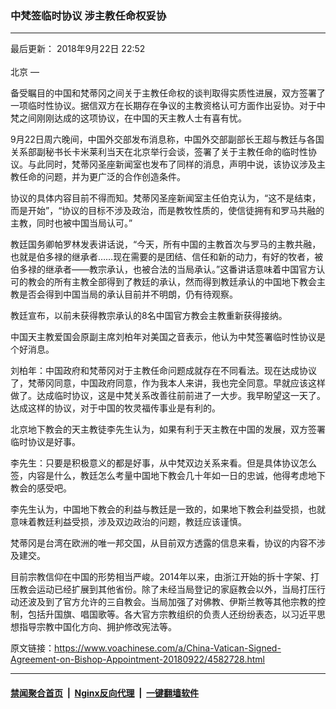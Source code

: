 ### 中梵签临时协议 涉主教任命权妥协
------------------------

<div class="published">
 <span class="date" title="中国时间">
  <time datetime="2018-09-22T22:52:00+08:00">
   最后更新： 2018年9月22日 22:52
  </time>
 </span>
</div>
<br/>
<div class="wsw">
 <span class="dateline">
  北京 —
 </span>
 <p>
  备受瞩目的中国和梵蒂冈之间关于主教任命权的谈判取得实质性进展，双方签署了一项临时性协议。据信双方在长期存在争议的主教资格认可方面作出妥协。对于中梵之间刚刚达成的这项协议，在中国的天主教人士有喜有忧。
 </p>
 <div class="wsw__embed">
 </div>
 <p>
  9月22日周六晚间，中国外交部发布消息称，中国外交部副部长王超与教廷与各国关系部副秘书长卡米莱利当天在北京举行会谈，签署了关于主教任命的临时性协议。与此同时，梵蒂冈圣座新闻室也发布了同样的消息，声明中说，该协议涉及主教任命的问题，并为更广泛的合作创造条件。
 </p>
 <p>
  协议的具体内容目前不得而知。梵蒂冈圣座新闻室主任伯克认为，“这不是结束，而是开始”，“协议的目标不涉及政治，而是教牧性质的，使信徒拥有和罗马共融的主教，同时也被中国当局认可。”
 </p>
 <p>
  教廷国务卿帕罗林发表讲话说，“今天，所有中国的主教首次与罗马的主教共融，也就是伯多禄的继承者……现在需要的是团结、信任和新的动力，有好的牧者，被伯多禄的继承者——教宗承认，也被合法的当局承认。”这番讲话意味着中国官方认可的教会的所有主教全部得到了教廷的承认，然而得到教廷承认的中国地下教会主教是否会得到中国当局的承认目前并不明朗，仍有待观察。
 </p>
 <p>
  教廷宣布，以前未获得教宗承认的8名中国官方教会主教重新获得接纳。
 </p>
 <p>
  中国天主教爱国会原副主席刘柏年对美国之音表示，他认为中梵签署临时性协议是个好消息。
 </p>
 <p>
  刘柏年：中国政府和梵蒂冈对于主教任命问题成就存在不同看法。现在达成协议了，梵蒂冈同意，中国政府同意，作为我本人来讲，我也完全同意。早就应该这样做了。达成临时协议，这是中梵关系改善往前前进了一大步。我早盼望这一天了。达成这样的协议，对于中国的牧灵福传事业是有利的。
 </p>
 <p>
  北京地下教会的天主教徒李先生认为，如果有利于天主教在中国的发展，双方签署临时协议是好事。
 </p>
 <p>
  李先生：只要是积极意义的都是好事，从中梵双边关系来看。但是具体协议怎么签，内容是什么，教廷怎么考量中国地下教会几十年如一日的忠诚，他得考虑地下教会的感受吧。
 </p>
 <p>
  李先生认为，中国地下教会的利益与教廷是一致的，如果地下教会利益受损，也就意味着教廷利益受损，涉及双边政治的问题，教廷应该谨慎。
 </p>
 <p>
  梵蒂冈是台湾在欧洲的唯一邦交国，从目前双方透露的信息来看，协议的内容不涉及建交。
 </p>
 <p>
  目前宗教信仰在中国的形势相当严峻。2014年以来，由浙江开始的拆十字架、打压教会运动已经扩展到其他省份。除了未经当局登记的家庭教会以外，当局打压行动还波及到了官方允许的三自教会。当局加强了对佛教、伊斯兰教等其他宗教的控制，包括升国旗、唱国歌等。各大官方宗教组织的负责人还纷纷表态，以习近平思想指导宗教中国化方向、拥护修改宪法等。
 </p>
</div>

原文链接：https://www.voachinese.com/a/China-Vatican-Signed-Agreement-on-Bishop-Appointment-20180922/4582728.html


------------------------
#### [禁闻聚合首页](https://github.com/gfw-breaker/banned-news/blob/master/README.md) &nbsp;|&nbsp; [Nginx反向代理](https://github.com/gfw-breaker/open-proxy/blob/master/README.md) &nbsp;|&nbsp;  [一键翻墙软件](https://github.com/gfw-breaker/nogfw/blob/master/README.md)